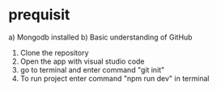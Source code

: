 # prequisit
a) Mongodb installed 
b) Basic understanding of GitHub

1) Clone the repository
2) Open the app with visual studio code
3) go to terminal and enter command "git init"
4) To run project enter command "npm run dev" in terminal
